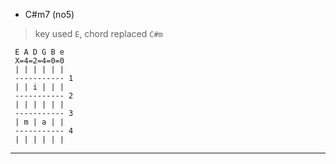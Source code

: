 

* C#m7 (no5)

> key used `E`, chord replaced `C#m`

```
 E A D G B e
 X=4=2=4=0=0
 | | | | | |
 ----------- 1
 | | i | | |
 ----------- 2
 | | | | | |
 ----------- 3
 | m | a | |
 ----------- 4
 | | | | | |

```

---

